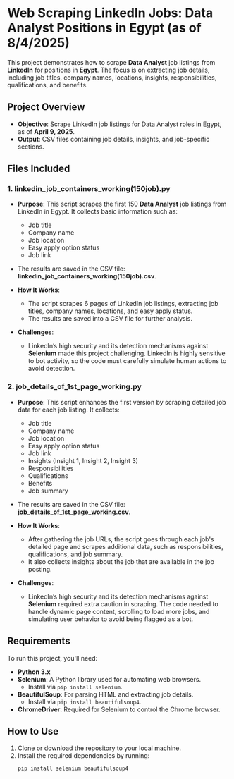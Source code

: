 # Web Scraping LinkedIn Jobs: Data Analyst Positions in Egypt (as of 8/4/2025)

This project demonstrates how to scrape **Data Analyst** job listings from **LinkedIn** for positions in **Egypt**. The focus is on extracting job details, including job titles, company names, locations, insights, responsibilities, qualifications, and benefits.

## Project Overview
- **Objective**: Scrape LinkedIn job listings for Data Analyst roles in Egypt, as of **April 9, 2025**.
- **Output**: CSV files containing job details, insights, and job-specific sections.

## Files Included

### 1. **linkedin_job_containers_working(150job).py**
   - **Purpose**: This script scrapes the first 150 **Data Analyst** job listings from LinkedIn in Egypt. It collects basic information such as:
     - Job title  
     - Company name  
     - Job location  
     - Easy apply option status  
     - Job link
   - The results are saved in the CSV file: **linkedin_job_containers_working(150job).csv**.
   
   - **How It Works**:
     - The script scrapes 6 pages of LinkedIn job listings, extracting job titles, company names, locations, and easy apply status.
     - The results are saved into a CSV file for further analysis.

   - **Challenges**:  
     - LinkedIn’s high security and its detection mechanisms against **Selenium** made this project challenging. LinkedIn is highly sensitive to bot activity, so the code must carefully simulate human actions to avoid detection.
   
### 2. **job_details_of_1st_page_working.py**
   - **Purpose**: This script enhances the first version by scraping detailed job data for each job listing. It collects:
     - Job title  
     - Company name  
     - Job location  
     - Easy apply option status  
     - Job link  
     - Insights (Insight 1, Insight 2, Insight 3)  
     - Responsibilities  
     - Qualifications  
     - Benefits  
     - Job summary
   - The results are saved in the CSV file: **job_details_of_1st_page_working.csv**.

   - **How It Works**:
     - After gathering the job URLs, the script goes through each job's detailed page and scrapes additional data, such as responsibilities, qualifications, and job summary.
     - It also collects insights about the job that are available in the job posting.

   - **Challenges**:  
     - LinkedIn’s high security and its detection mechanisms against **Selenium** required extra caution in scraping. The code needed to handle dynamic page content, scrolling to load more jobs, and simulating user behavior to avoid being flagged as a bot.

## Requirements

To run this project, you'll need:
- **Python 3.x**
- **Selenium**: A Python library used for automating web browsers.
   - Install via `pip install selenium`.
- **BeautifulSoup**: For parsing HTML and extracting job details.
   - Install via `pip install beautifulsoup4`.
- **ChromeDriver**: Required for Selenium to control the Chrome browser.

## How to Use

1. Clone or download the repository to your local machine.
2. Install the required dependencies by running:
   ```bash
   pip install selenium beautifulsoup4
